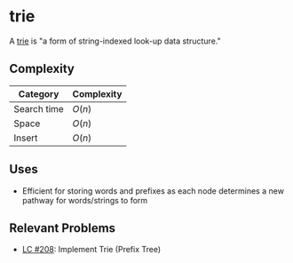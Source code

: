 # trie

A [trie](https://en.wikipedia.org/wiki/Trie) is "a form of string-indexed look-up data structure." 

## Complexity

| Category        | Complexity |
|-----------------|------------|
| Search time     | $O(n)$     |
| Space           | $O(n)$     |
| Insert          | $O(n)$     |


## Uses
* Efficient for storing words and prefixes as each node determines a new pathway for words/strings to form

## Relevant Problems
* [LC #208](https://leetcode.com/problems/implement-trie-prefix-tree/description/): Implement Trie (Prefix Tree)
